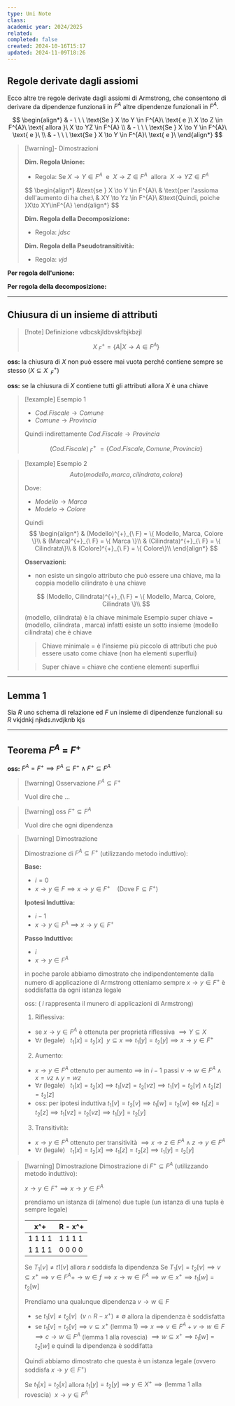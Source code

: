 ```yaml
---
type: Uni Note
class: 
academic year: 2024/2025
related: 
completed: false
created: 2024-10-16T15:17
updated: 2024-11-09T18:26
---
```

## Regole derivate dagli assiomi
Ecco altre tre regole derivate dagli assiomi di Armstrong, che consentono di derivare
da dipendenze funzionali in $F^{A}$ altre dipendenze funzionali in $F^{A}$.

$$
\begin{align*}
& - \ \ \ \text{Se } X \to  Y \in F^{A}\ \text{ e }\ X \to  Z \in F^{A}\ \text{ allora }\ X \to  YZ \in F^{A} \\
& - \ \ \ \text{Se } X \to  Y \in F^{A}\ \text{ e }\  \\
& - \ \ \ \text{Se } X \to  Y \in F^{A}\ \text{ e }\ 
\end{align*}
$$
>[!warning]- Dimostrazioni
>
>**Dim. Regola Unione:**
>- Regola: $\text{Se } X \to  Y \in F^{A}\ \text{ e }\ X \to  Z \in F^{A}\ \text{ allora }\ X \to  YZ \in F^{A}$
>
>$$
>\begin{align*}
>&\text{se } X \to  Y \in F^{A}\\
>& \text{per l'assioma dell'aumento di ha che:\\
>& XY \to Yz \in F^{A}\\
>&\text{Quindi, poiche }X\to XY\inF^{A}
>\end{align*}
>$$
>
>**Dim. Regola della Decomposizione:**
>- Regola: $jdsc$
>
>
>**Dim. Regola della Pseudotransitività:**
>- Regola: $vjd$
>
>

**Per regola dell'unione:**


**Per regola della decomposizione:**

---
## Chiusura di un insieme di attributi

>[!note] Definizione
>vdbcskjldbvskfbjkbzjl
>
>$$
>X^{+}_{\ F} = \{ A \vert X \to  A \in F^{A} \}
>$$

**oss:** la chiusura di $X$ non può essere mai vuota perché contiene sempre se stesso ($X \subseteq X^{+}_{\ \ F}$)

**oss:** se la chiusura di $X$ contiene tutti gli attributi allora $X$ è una chiave

>[!example] Esempio 1
>
>- $Cod.Fiscale \to Comune$
>- $Comune \to Provincia$
>  
>Quindi indirettamente $Cod.Fiscale \to Provincia$
>
>$$
>(Cod.Fiscale)^{+}_{\ F}\ = \{Cod.Fiscale, Comune, Provincia \}
>$$

>[!example] Esempio 2
>$$
>Auto(modello, marca, cilindrata, colore)
>$$
>
>Dove:
>- $Modello \to Marca$
>- $Modelo \to Colore$
>  
> Quindi
>$$
>\begin{align*}
>& (Modello)^{+}_{\ F} = \{ Modello, Marca, Colore \}\\
>& (Marca)^{+}_{\ F} = \{ Marca \}\\
>& (Cilindrata)^{+}_{\ F} = \{ Cilindrata\}\\
>& (Colore)^{+}_{\ F} = \{ Colore\}\\
>\end{align*}
>$$
>
>**Osservazioni:**
>- non esiste un singolo attributo che può essere una chiave, ma la coppia modello cilindrato è una chiave
>  
>$$
>(Modello, Cilindrata)^{+}_{\ F} = \{ Modello, Marca, Colore, Cilindrata \}\\
>$$
>
>(modello, cilindrata) è la chiave minimale
>Esempio super chiave = (modello, cilindrata , marca) infatti esiste un sotto insieme (modello cilindrata) che è chiave
>
>
>>Chiave minimale = è l'insieme più piccolo di attributi che può essere usato come chiave (non ha elementi superflui)
>
>>Super chiave = chiave che contiene elementi superflui 

---
## Lemma 1

Sia $R$ uno schema di relazione ed $F$ un insieme di dipendenze funzionali su $R$ vkjdnkj njkds.nvdjknb kjs

---
## Teorema $F^{A}$ = $F^{+}$

**oss:** $F^{A} = F^{+} \implies F^{A} \subseteq F^{+} \wedge F^{+} \subseteq F^{A}$

>[!warning] Osservazione
>$F^{A} \subseteq F^{+}$
>
>Vuol dire che ...

>[!warning] oss
>$F^{+} \subseteq F^{A}$
>
>Vuol dire che ogni dipendenza 

>[!warning] Dimostrazione
>
>Dimostrazione di $F^{A} \subseteq F^{+}$ (utilizzando metodo induttivo):
>
>**Base:**
>- $i = 0$
>- $x \to y \in F \implies x \to y \in F^{+}\ \ \ \ (\text{Dove F} \subseteq F^{+})$  
>
>**Ipotesi Induttiva:**
>- $i-1$
>- $x \to y \in F^{A} \implies x \to y \in F^{+}$
>
>**Passo Induttivo:**
>- $i$
>- $x \to y \in F^{A}$
>
>in poche parole abbiamo dimostrato che indipendentemente dalla numero di applicazione di Armstrong otteniamo sempre $x \to y \in F^{+}$ è soddisfatta da ogni istanza legale
>
>oss: ( $i$ rappresenta il munero di applicazioni di Armstrong)
>
>1) Riflessiva: 
>	- se $x \to y\in F^{A}$ è ottenuta per proprietà riflessiva $\implies Y \subseteq X$
>	- $\forall r \text{ (legale)}\ \ \ t_{1}[x] = t_{2}[x] \ \ y \subseteq x \implies t_{1}[y] = t_{2}[y] \implies x \to y \in F^{+}$
>2) Aumento:
>	- $x \to y \in F^{A}$ ottenuto per aumento $\implies$ in $i-1$ passi $v \to w \in F^{A} \wedge x = vz \wedge y =wz$
>	- $\forall  r \text{ (legale)}\ \ \ t_{1}[x] = t_{2}[x] \implies t_{1}[vz] = t_{2}[vz] \implies t_{1}[v] = t_{2}[v] \wedge t_{2}[z] = t_{2}[z]$ 
>	- oss: per ipotesi induttiva $t_{1}[v] = t_{2}[v] \implies t_{1}[w] = t_{2}[w] \iff t_{1}[z] = t_{2}[z] \implies t_{1}[vz] = t_{2}[vz] \implies t_{1}[y] = t_{2}[y]$
>3) Transitività:
>	- $x \to y \in F^{A}$ ottenuto per transitività $\implies x \to z \in F^{A} \wedge z \to y \in F^{A}$
>	- $\forall r \text{ (legale)}\ \ \ t_{1}[x] = t_{2}[x] \implies t_{1}[z] = t_{2}[z] \implies t_{1}[y] = t_{2}[y]$

>[!warning] Dimostrazione
>Dimostrazione di $F^{+} \subseteq F^{A}$ (utilizzando metodo induttivo):
>
>$x \to y \in F^{+} \implies x\to y \in F^{A}$
>
>prendiamo un istanza di (almeno) due tuple (un istanza di una tupla è sempre legale)
>
>| x^+ | R - x^+ |
>| --- | --- |
>| 1 1 1 1 | 1 1 1 1 |
>| 1 1 1 1 | 0 0 0 0|
>
>Se $T_{1}[v] \not= t1[v]$ allora $r$ soddisfa la dipendenza
>Se $T_{1}[v] = t_{2}[v]\implies v \subseteq x^{+} \implies v \in F^{A} + \to w \in f \implies x \to w \in F^{A}\implies w\in x^{+}\implies t_{1}[w] = t_{2}[w]$
>
>Prendiamo una qualunque dipendenza $v \to w \in F$
>- se $t_{1}[v] \not = t_{2}[v]\ \ (v \cap R-x^{+}) \not = \emptyset$  allora la dipendenza è soddisfatta
>- se $t_{1}[v] = t_{2}[v] \implies v \subseteq x^{+} \text{ (lemma 1)} \implies x \implies v \in F^{A} + v \to w \in F \implies c \to w \in F^{A}$ (lemma 1 alla rovescia) $\implies w \subseteq x^{+} \implies t_{1}[w] = t_{2}[w]$ e quindi la dipendenza è soddifatta
>
>Quindi abbiamo dimostrato che questa è un istanza legale (ovvero soddisfa $x \to y \in F^{+}$)
>
>Se $t_{1}[x] = t_{2}[x]$ allora $t_{1}[y] = t_{2}[y] \implies y \in X^{+} \implies (\text{lemma 1 alla rovescia})\ \ x \to y \in F^{A}$
